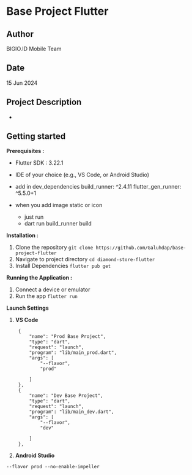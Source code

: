 # Base Project Flutter

## Author
BIGIO.ID Mobile Team

## Date
15 Jun 2024

## Project Description
-


## Getting started

**Prerequisites :**

- Flutter SDK : 3.22.1
- IDE of your choice (e.g., VS Code, or Android Studio)

- add in dev_dependencies
  build_runner: ^2.4.11
  flutter_gen_runner: ^5.5.0+1

- when you add image static or icon 
  - just run 
   - dart run build_runner build

**Installation :**

1. Clone the repository
`git clone https://github.com/Galuhdap/base-project-flutter`
2. Navigate to project directory
`cd diamond-store-flutter`
3. Install Dependencies
`flutter pub get`

**Running the Application :**
1. Connect a device or emulator
2. Run the app `flutter run`

**Launch Settings**

1. **VS Code**

        {
            "name": "Prod Base Project",
            "type": "dart",
            "request": "launch",
            "program": "lib/main_prod.dart",
            "args": [
                "--flavor",
                "prod"
                
            ]
        },
        {
            "name": "Dev Base Project",
            "type": "dart",
            "request": "launch",
            "program": "lib/main_dev.dart",
            "args": [
                "--flavor",
                "dev"
                
            ]
        },

2. **Android Studio**

`--flavor prod --no-enable-impeller`